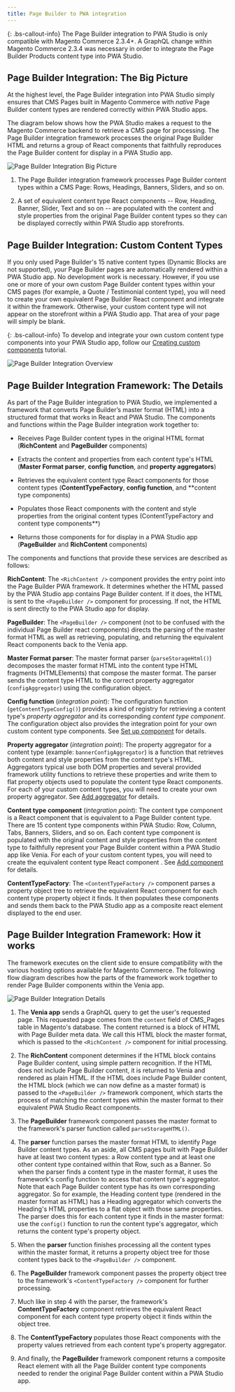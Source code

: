```yaml
---
title: Page Builder to PWA integration
---
```


{: .bs-callout-info}
The Page Builder integration to PWA Studio is only compatible with Magento Commerce 2.3.4+. A GraphQL change within Magento Commerce 2.3.4 was necessary in order to integrate the Page Builder Products content type into PWA Studio.

## Page Builder Integration: The Big Picture

At the highest level, the Page Builder integration into PWA Studio simply ensures that CMS Pages built in Magento Commerce with _native_ Page Builder content types are rendered correctly within PWA Studio apps.

The diagram below shows how the PWA Studio makes a request to the Magento Commerce backend to retrieve a CMS page for processing. The Page Builder integration framework processes the original Page Builder HTML and returns a group of React components that faithfully reproduces the Page Builder content for display in a PWA Studio app.

![Page Builder Integration Big Picture](images/PageBuilderBigPicture1.svg)

1. The Page Builder integration framework processes Page Builder content types within a CMS Page: Rows, Headings, Banners, Sliders, and so on.

2. A set of equivalent content type React components -- Row, Heading, Banner, Slider, Text and so on -- are populated with the content and style properties from the original Page Builder content types so they can be displayed correctly within PWA Studio app storefronts.

## Page Builder Integration: Custom Content Types

If you only used Page Builder's 15 native content types (Dynamic Blocks are not supported), your Page Builder pages are automatically rendered within a PWA Studio app. No development work is necessary. However, if you use one or more of your own custom Page Builder content types within your CMS pages (for example, a Quote / Testimonial content type), you will need to create your own equivalent Page Builder React component and integrate it within the framework. Otherwise, your custom content type will not appear on the storefront within a PWA Studio app. That area of your page will simply be blank.

{: .bs-callout-info}
To develop and integrate your own custom content type components into your PWA Studio app, follow our [Creating custom components][] tutorial.

![Page Builder Integration Overview](images/PageBuilderIntegration.svg)

## Page Builder Integration Framework: The Details

As part of the Page Builder integration to PWA Studio, we implemented a framework that converts Page Builder’s master format (HTML) into a structured format that works in React and PWA Studio. The components and functions within the Page Builder integration work together to:

*  Receives Page Builder content types in the original HTML format (**RichContent** and **PageBuilder** components)

*  Extracts the content and properties from each content type's HTML (**Master Format parser**, **config function**, and **property aggregators**)

*  Retrieves the equivalent content type React components for those content types (**ContentTypeFactory**, **config function**, and **content type components)

*  Populates those React components with the content and style properties from the original content types (ContentTypeFactory and content type components**)

*  Returns those components for for display in a PWA Studio app (**PageBuilder** and **RichContent** components)

The components and functions that provide these services are described as follows:

**RichContent**: The `<RichContent />` component provides the entry point into the Page Builder PWA framework. It determines whether the HTML passed by the PWA Studio app contains Page Builder content. If it does, the HTML is sent to the `<PageBuilder />` component for processing. If not, the HTML is sent directly to the PWA Studio app for display.

**PageBuilder**: The `<PageBuilder />` component (not to be confused with the individual Page Builder react components) directs the parsing of the master format HTML as well as retrieving, populating, and returning the equivalent React components back to the Venia app.

**Master Format parser**: The master format parser (`parseStorageHtml()`) decomposes the master format HTML into the content type HTML fragments (HTMLElements) that compose the master format. The parser sends the content type HTML to the correct property aggregator (`configAggregator`) using the configuration object.

**Config function** (_integration point_): The configuration function (`getContentTypeConfig()`) provides a kind of registry for retrieving a content type's _property aggregator_ and its corresponding _content type component_. The configuration object also provides the integration point for your own custom content type components. See [Set up component][] for details.

**Property aggregator** (_integration point_): The property aggregator for a content type (example: `bannerConfigAggregator`) is a function that retrieves both content and style properties from the content type's HTML. Aggregators typical use both DOM properties and several provided framework utility functions to retrieve these properties and write them to flat property objects used to populate the content type React components. For each of your custom content types, you will need to create your own property aggregator. See [Add aggregator][] for details.

**Content type component** (_integration point_): The content type component is a React component that is equivalent to a Page Builder content type. There are 15 content type components within PWA Studio: Row, Column, Tabs, Banners, Sliders, and so on. Each content type component is populated with the original content and style properties from the content type to faithfully represent your Page Builder content within a PWA Studio app like Venia. For each of your custom content types, you will need to create the equivalent content type React component . See [Add component][] for details.

**ContentTypeFactory**: The `<ContentTypeFactory />` component parses a property object tree to retrieve the equivalent React component for each content type property object it finds. It then populates these components and sends them back to the PWA Studio app as a composite react element displayed to the end user.

## Page Builder Integration Framework: How it works

The framework executes on the client side to ensure compatibility with the various hosting options available for Magento Commerce. The following flow diagram describes how the parts of the framework work together to render Page Builder components within the Venia app.

![Page Builder Integration Details](images/PageBuilderIntegrationDetails.svg)

1. The **Venia app** sends a GraphQL query to get the user's requested page. This requested page comes from the `content` field of CMS_Pages table in Magento's database. The content returned is a block of HTML with Page Builder meta data. We call this HTML block the master format, which is passed to the `<RichContent />` component for initial processing.

2. The **RichContent** component determines if the HTML block contains Page Builder content, using simple pattern recognition. If the HTML does not include Page Builder content, it is returned to Venia and rendered as plain HTML. If the HTML does include Page Builder content, the HTML block (which we can now define as a master format) is passed to the `<PageBuilder />` framework component, which starts the process of matching the content types within the master format to their equivalent PWA Studio React components.

3. The **PageBuilder** framework component passes the master format to the framework's parser function called `parseStorageHTML()`.

4. The **parser** function parses the master format HTML to identify Page Builder content types. As an aside, all CMS pages built with Page Builder have at least two content types: a Row content type and at least one other content type contained within that Row, such as a Banner. So when the parser finds a content type in the master format, it uses the framework's config function to access that content type's aggregator. Note that each Page Builder content type has its own corresponding aggregator. So for example, the Heading content type (rendered in the master format as HTML) has a Heading aggregator which converts the Heading's HTML properties to a flat object with those same properties. The parser does this for each content type it finds in the master format: use the `config()` function to run the content type's aggregator, which returns the content type's property object.

5. When the **parser** function finishes processing all the content types within the master format, it returns a property object tree for those content types back to the `<PageBuilder />` component.

6. The **PageBuilder** framework component passes the property object tree to the framework's `<ContentTypeFactory />` component for further processing.

7. Much like in step 4 with the parser, the framework's **ContentTypeFactory** component retrieves the equivalent React component for each content type property object it finds within the object tree.

8. The **ContentTypeFactory** populates those React components with the property values retrieved from each content type's property aggregator.

9. And finally, the **PageBuilder** framework component returns a composite React element with all the Page Builder content type components needed to render the original Page Builder content within a PWA Studio app.

[Creating custom components]: <{%link pagebuilder/custom-components/overview/index.md %}>
[add aggregator]: <{%link pagebuilder/custom-components/add-aggregator/index.md %}>
[set up component]: <{%link pagebuilder/custom-components/setup-component/index.md %}>
[add component]: <{%link pagebuilder/custom-components/add-component/index.md %}>
